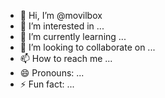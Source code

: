 - 👋 Hi, I’m @movilbox
- 👀 I’m interested in ...
- 🌱 I’m currently learning ...
- 💞️ I’m looking to collaborate on ...
- 📫 How to reach me ...
- 😄 Pronouns: ...
- ⚡ Fun fact: ...

<!---
movilbox/movilbox is a ✨ special ✨ repository because its `README.md` (this file) appears on your GitHub profile.
You can click the Preview link to take a look at your changes.
--->
